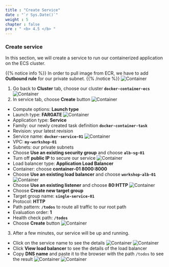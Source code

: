 ```yaml
---
title : "Create Service"
date : "`r Sys.Date()`"
weight : 5
chapter : false
pre : " <b> 4.5 </b> "
---
```



### Create service
In this section, we will create a service to run our containerized application on the ECS cluster.

{{% notice info %}}
In order to pull image from ECR, we have to add **Outbound rule** for our private subnet. 
{{% /notice %}}
![Container](/4-Deployserverlessapplication/images/4.5-createservice/009-createservice.png)

1. Go back to **Cluster** tab, choose our cluster **`docker-container-ecs`** 
![Container](/4-Deployserverlessapplication/images/4.5-createservice/001-createservice.png)
2. In service tab, choose **Create** button
![Container](/4-Deployserverlessapplication/images/4.5-createservice/002-createservice.png)
 - Compute options: **Launch type**
 - Launch type: **FARGATE**
![Container](/4-Deployserverlessapplication/images/4.5-createservice/003-createservice.png)
 - Application type: **Service**
 - Family: our newly created task definition **`docker-container-task`**
 - Revision: your latest revision
 - Service name: **`docker-service-01`**
![Container](/4-Deployserverlessapplication/images/4.5-createservice/004-createservice.png)
 - VPC: **`my-workshop-01`**
 - Subnets: our private subnets
 - Choose **Use an existing security group** and choose **`alb-sg-01`**
 - Turn off **public IP** to secure our service
![Container](/4-Deployserverlessapplication/images/4.5-createservice/005-createservice.png)
 - Load balancer type: **Application Load Balancer**
 - Container: choose **container-01 8000:8000**
 - Choose **Use an existing load balancer** and choose **`workshop-alb-01`**
![Container](/4-Deployserverlessapplication/images/4.5-createservice/006-createservice.png)
 - Choose **Use an existing listener** and choose **80:HTTP**
![Container](/4-Deployserverlessapplication/images/4.5-createservice/007-createservice.png)
 - Choose **Create new target group**
 - Target group name: **`single-service-01`**
 - Protocol: **HTTP**
 - Path pattern: **`/todos`** to route all traffic to our root path
 - Evaluation order: **1**
 - Health check path: **`/todos`**
 - Choose **Create** button
![Container](/4-Deployserverlessapplication/images/4.5-createservice/008-createservice.png)
3. After a few minutes, our service will be up and running.
 - Click on the service name to see the details
![Container](/4-Deployserverlessapplication/images/4.5-createservice/010-createservice.png)
![Container](/4-Deployserverlessapplication/images/4.5-createservice/011-createservice.png)
 - Click **View load balancer** to see the details of the load balancer
 - Copy **DNS name** and paste it to the browser with the path `/todos` to see the result
![Container](/4-Deployserverlessapplication/images/4.5-createservice/012-createservice.png)
![Container](/4-Deployserverlessapplication/images/4.5-createservice/013-createservice.png)







